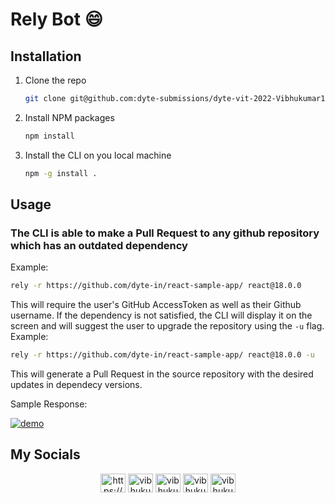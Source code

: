 # Rely Bot :smile:

## Installation

1. Clone the repo
   ```sh
   git clone git@github.com:dyte-submissions/dyte-vit-2022-Vibhukumar10.git
   ```
2. Install NPM packages
   ```sh
   npm install
   ```
3. Install the CLI on you local machine
   ```sh
   npm -g install .
   ```

## Usage

### The CLI is able to make a Pull Request to any github repository which has an outdated dependency

Example:

```sh
rely -r https://github.com/dyte-in/react-sample-app/ react@18.0.0

```

This will require the user's GitHub AccessToken as well as their Github username. If the dependency is not satisfied, the CLI will display it on the screen and will suggest the user to upgrade the repository using the `-u` flag. Example:

```sh
rely -r https://github.com/dyte-in/react-sample-app/ react@18.0.0 -u

```

This will generate a Pull Request in the source repository with the desired updates in dependecy versions.

Sample Response:

<a href="https://github.com/dyte-submissions/dyte-vit-2022-Vibhukumar10/blob/c475bca6602eed8632bb0c43f71e0055386b5144/images/Demo.gif" target="blank"><img align="center" src="https://github.com/dyte-submissions/dyte-vit-2022-Vibhukumar10/blob/c475bca6602eed8632bb0c43f71e0055386b5144/images/Demo.gif" alt="demo" /></a>

## My Socials

<p align="center">
<a href="https://linkedin.com/in/https://www.linkedin.com/in/vibhu-kumar-singh" target="blank"><img align="center" src="https://raw.githubusercontent.com/rahuldkjain/github-profile-readme-generator/master/src/images/icons/Social/linked-in-alt.svg" alt="https://www.linkedin.com/in/vibhu-kumar-singh" height="30" width="40" /></a>
<a href="https://twitter.com/vibhukumarsing3" target="blank"><img align="center" src="https://raw.githubusercontent.com/rahuldkjain/github-profile-readme-generator/master/src/images/icons/Social/twitter.svg" alt="vibhukumarsing3" height="30" width="40" /></a>
<a href="https://www.leetcode.com/vibhukumar10" target="blank"><img align="center" src="https://raw.githubusercontent.com/rahuldkjain/github-profile-readme-generator/master/src/images/icons/Social/leet-code.svg" alt="vibhukumar10" height="30" width="40" /></a>
  <a href="https://www.codechef.com/users/vibhukumar10" target="blank"><img align="center" src="https://cdn.jsdelivr.net/npm/simple-icons@3.1.0/icons/codechef.svg" alt="vibhukumar10" height="30" width="40" /></a>
<a href="https://auth.geeksforgeeks.org/user/vibhukumar10" target="blank"><img align="center" src="https://raw.githubusercontent.com/rahuldkjain/github-profile-readme-generator/master/src/images/icons/Social/geeks-for-geeks.svg" alt="vibhukumar10" height="30" width="40" /></a>
</p>
